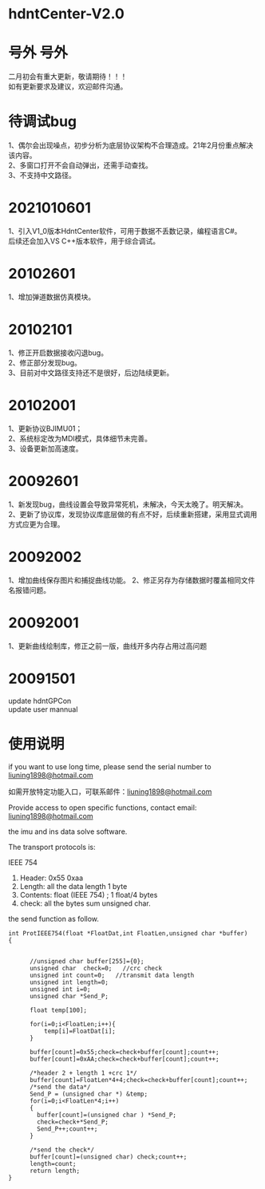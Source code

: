 # hdntCenter-V2.0

# 号外 号外
二月初会有重大更新，敬请期待！！！  
如有更新要求及建议，欢迎邮件沟通。

# 待调试bug
1、偶尔会出现噪点，初步分析为底层协议架构不合理造成。21年2月份重点解决该内容。  
2、多窗口打开不会自动弹出，还需手动查找。  
3、不支持中文路径。

# 2021010601
1、引入V1_0版本HdntCenter软件，可用于数据不丢数记录，编程语言C#。  
后续还会加入VS C++版本软件，用于综合调试。

# 20102601
1、增加弹道数据仿真模块。

# 20102101
1、修正开启数据接收闪退bug。  
2、修正部分发现bug。  
3、目前对中文路径支持还不是很好，后边陆续更新。  

# 20102001
1、更新协议BJIMU01；  
2、系统标定改为MDI模式，具体细节未完善。  
3、设备更新加高速度。

# 20092601
1、新发现bug，曲线设置会导致异常死机，未解决，今天太晚了。明天解决。  
2、更新了协议库，发现协议库底层做的有点不好，后续重新搭建，采用显式调用方式应更为合理。

# 20092002
1、增加曲线保存图片和捕捉曲线功能。
2、修正另存为存储数据时覆盖相同文件名报错问题。

# 20092001
1、更新曲线绘制库，修正之前一版，曲线开多内存占用过高问题

# 20091501
update hdntGPCon  
update user mannual

# 使用说明
if you want to use long time, please send the serial number to liuning1898@hotmail.com  

如需开放特定功能入口，可联系邮件：liuning1898@hotmail.com

Provide access to open specific functions, contact email: liuning1898@hotmail.com

the imu and ins data solve software.

The transport protocols is:

IEEE 754  
1. Header: 0x55 0xaa  
2. Length: all the data length 1 byte  
3. Contents: float (IEEE 754) ; 1 float/4 bytes  
4. check: all the bytes sum unsigned char.  

the send function as follow.   

```
int ProtIEEE754(float *FloatDat,int FloatLen,unsigned char *buffer)
{


      //unsigned char buffer[255]={0};
      unsigned char  check=0;   //crc check
      unsigned int count=0;   //transmit data length
      unsigned int length=0;
      unsigned int i=0;
      unsigned char *Send_P;

      float temp[100];

      for(i=0;i<FloatLen;i++){
    	  temp[i]=FloatDat[i];
      }

      buffer[count]=0x55;check=check+buffer[count];count++;
      buffer[count]=0xAA;check=check+buffer[count];count++;

      /*header 2 + length 1 +crc 1*/
      buffer[count]=FloatLen*4+4;check=check+buffer[count];count++;
      /*send the data*/
      Send_P = (unsigned char *) &temp;
      for(i=0;i<FloatLen*4;i++)
      {
        buffer[count]=(unsigned char ) *Send_P;
        check=check+*Send_P;
        Send_P++;count++;
      }

      /*send the check*/
      buffer[count]=(unsigned char) check;count++;
      length=count;
      return length;
}
```
